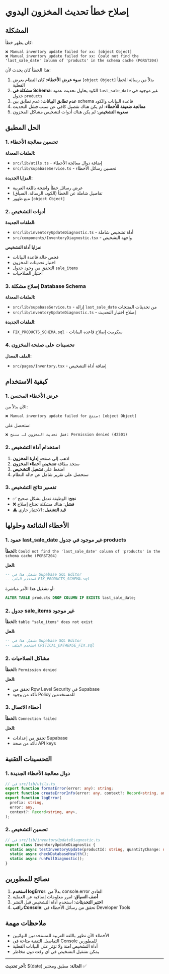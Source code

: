 # إصلاح خطأ تحديث المخزون اليدوي

## المشكلة

كان يظهر خطأ:

```
❌ Manual inventory update failed for xx: [object Object]
❌ Manual inventory update failed for xx: Could not find the 'last_sale_date' column of 'products' in the schema cache (PGRST204)
```

هذا الخطأ كان يحدث لأن:

1. **سوء عرض الأخطاء**: كان النظام يعرض `[object Object]` بدلاً من رسالة الخطأ الفعلية
2. **مشكلة في Schema**: الكود يحاول تحديث عمود `last_sale_date` غير موجود في جدول `products`
3. **عدم تطابق البيانات**: عدم تطابق بين schema قاعدة البيانات والكود
4. **معالجة ضعيفة للأخطاء**: لم يكن هناك تفصيل كافي عن سبب فشل التحديث
5. **صعوبة التشخيص**: لم يكن هناك أدوات لتشخيص مشاكل المخزون

## الحل المطبق

### 1. تحسين معالجة الأخطاء

**الملفات المعدلة:**

- `src/lib/utils.ts` - إضافة دوال معالجة الأخطاء
- `src/lib/supabaseService.ts` - تحسين رسائل الأخطاء

**المزايا الجديدة:**

- عرض رسائل خطأ واضحة باللغة العربية
- تفاصيل شاملة عن الخطأ (الكود، الرسالة، السياق)
- منع ظهور `[object Object]`

### 2. أدوات التشخيص

**الملفات الجديدة:**

- `src/lib/inventoryUpdateDiagnostic.ts` - أداة تشخيص شاملة
- `src/components/InventoryDiagnostic.tsx` - واجهة التشخيص

**مزايا أداة التشخيص:**

- فحص حالة قاعدة البيانات
- اختبار تحديثات المخزون
- التحقق من وجود جدول `sale_items`
- اختبار الصلاحيات

### 3. إصلاح مشكلة Database Schema

**الملفات المعدلة:**

- `src/lib/supabaseService.ts` - إزالة `last_sale_date` من تحديثات المنتجات
- `src/lib/inventoryUpdateDiagnostic.ts` - إصلاح اختبار التحديث

**الملفات الجديدة:**

- `FIX_PRODUCTS_SCHEMA.sql` - سكريبت إصلاح قاعدة البيانات

### 4. تحسينات على صفحة المخزون

**الملف المعدل:**

- `src/pages/Inventory.tsx` - إضافة أداة التشخيص

## كيفية الاستخدام

### 1. عرض الأخطاء المحسن

الآن بدلاً من:

```
❌ Manual inventory update failed for منتج: [object Object]
```

ستحصل على:

```
❌ فشل تحديث المخزون لـ منتج: Permission denied (42501)
```

### 2. استخدام أداة التشخيص

1. اذهب إلى صفحة **إدارة المخزون**
2. ستجد بطاقة **تشخيص أخطاء المخزون**
3. اضغط على **تشغيل التشخيص**
4. ستحصل على تقرير شامل عن حالة النظام

### 3. تفسير نتائج التشخيص

- ✅ **نجح**: الوظيفة تعمل بشكل صحيح
- ❌ **فشل**: هناك مشكلة تحتاج إصلاح
- ⚠️ **قيد التشغيل**: الاختبار جاري

## الأخطاء الشائعة وحلولها

### 1. عمود last_sale_date غير موجود في جدول products

**الخطأ:** `Could not find the 'last_sale_date' column of 'products' in the schema cache (PGRST204)`

**الحل:**

```sql
-- تشغيل هذا في Supabase SQL Editor
-- استخدم الملف FIX_PRODUCTS_SCHEMA.sql
```

أو تشغيل هذا الأمر مباشرة:

```sql
ALTER TABLE products DROP COLUMN IF EXISTS last_sale_date;
```

### 2. جدول sale_items غير موجود

**الخطأ:** `table "sale_items" does not exist`

**الحل:**

```sql
-- تشغيل هذا في Supabase SQL Editor
-- استخدم الملف CRITICAL_DATABASE_FIX.sql
```

### 2. مشاكل الصلاحيات

**الخطأ:** `Permission denied`

**الحل:**

- تحقق من Row Level Security في Supabase
- تأكد من وجود Policy للمستخدمين

### 3. أخطاء الاتصال

**الخطأ:** `Connection failed`

**الحل:**

- تحقق من إعدادات Supabase
- تأكد من صحة API keys

## التحسينات التقنية

### 1. دوال معالجة الأخطاء الجديدة

```typescript
// في src/lib/utils.ts
export function formatError(error: any): string;
export function createErrorInfo(error: any, context?: Record<string, any>);
export function logError(
  prefix: string,
  error: any,
  context?: Record<string, any>,
);
```

### 2. تحسين التشخيص

```typescript
// في src/lib/inventoryUpdateDiagnostic.ts
export class InventoryUpdateDiagnostic {
  static async testInventoryUpdate(productId: string, quantityChange: number);
  static async checkDatabaseHealth();
  static async runFullDiagnostic();
}
```

## نصائح للمطورين

1. **استخدم logError**: بدلاً من console.error العادي
2. **أضف السياق**: امرر معلومات إضافية عن العملية
3. **اختبر التحديثات**: استخدم أداة التشخيص قبل النشر
4. **راقب Console**: تحقق من رسائل الأخطاء في Developer Tools

## ملاحظات مهمة

- الأخطاء الآن تظهر باللغة العربية للمستخدمين النهائيين
- التفاصيل التقنية متاحة في Console للمطورين
- أداة التشخيص آمنة ولا تؤثر على البيانات الفعلية
- يمكن تشغيل التشخيص في أي وقت دون مخاطر

---

**آخر تحديث:** $(date)
**الحالة:** مطبق ومختبر ✅
